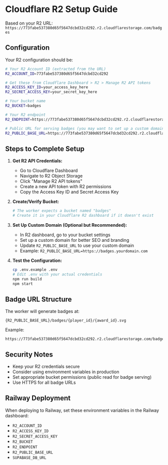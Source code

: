 # Cloudflare R2 Setup Guide

Based on your R2 URL: `https://773fabe537380d65f5647dcbd32cd292.r2.cloudflarestorage.com/badges`

## Configuration

Your R2 configuration should be:

```bash
# Your R2 Account ID (extracted from the URL)
R2_ACCOUNT_ID=773fabe537380d65f5647dcbd32cd292

# Get these from Cloudflare Dashboard > R2 > Manage R2 API tokens
R2_ACCESS_KEY_ID=your_access_key_here
R2_SECRET_ACCESS_KEY=your_secret_key_here

# Your bucket name
R2_BUCKET=badges

# Your R2 endpoint
R2_ENDPOINT=https://773fabe537380d65f5647dcbd32cd292.r2.cloudflarestorage.com

# Public URL for serving badges (you may want to set up a custom domain)
R2_PUBLIC_BASE_URL=https://773fabe537380d65f5647dcbd32cd292.r2.cloudflarestorage.com/badges
```

## Steps to Complete Setup

1. **Get R2 API Credentials:**
   - Go to Cloudflare Dashboard
   - Navigate to R2 Object Storage
   - Click "Manage R2 API tokens"
   - Create a new API token with R2 permissions
   - Copy the Access Key ID and Secret Access Key

2. **Create/Verify Bucket:**

   ```bash
   # The worker expects a bucket named "badges"
   # Create it in your Cloudflare R2 dashboard if it doesn't exist
   ```

3. **Set Up Custom Domain (Optional but Recommended):**
   - In R2 dashboard, go to your bucket settings
   - Set up a custom domain for better SEO and branding
   - Update `R2_PUBLIC_BASE_URL` to use your custom domain
   - Example: `R2_PUBLIC_BASE_URL=https://badges.yourdomain.com`

4. **Test the Configuration:**

   ```bash
   cp .env.example .env
   # Edit .env with your actual credentials
   npm run build
   npm start
   ```

## Badge URL Structure

The worker will generate badges at:

```
{R2_PUBLIC_BASE_URL}/badges/{player_id}/{award_id}.svg
```

Example:

```
https://773fabe537380d65f5647dcbd32cd292.r2.cloudflarestorage.com/badges/badges/123/456.svg
```

## Security Notes

- Keep your R2 credentials secure
- Consider using environment variables in production
- Set appropriate bucket permissions (public read for badge serving)
- Use HTTPS for all badge URLs

## Railway Deployment

When deploying to Railway, set these environment variables in the Railway dashboard:

- `R2_ACCOUNT_ID`
- `R2_ACCESS_KEY_ID`
- `R2_SECRET_ACCESS_KEY`
- `R2_BUCKET`
- `R2_ENDPOINT`
- `R2_PUBLIC_BASE_URL`
- `SUPABASE_DB_URL`
